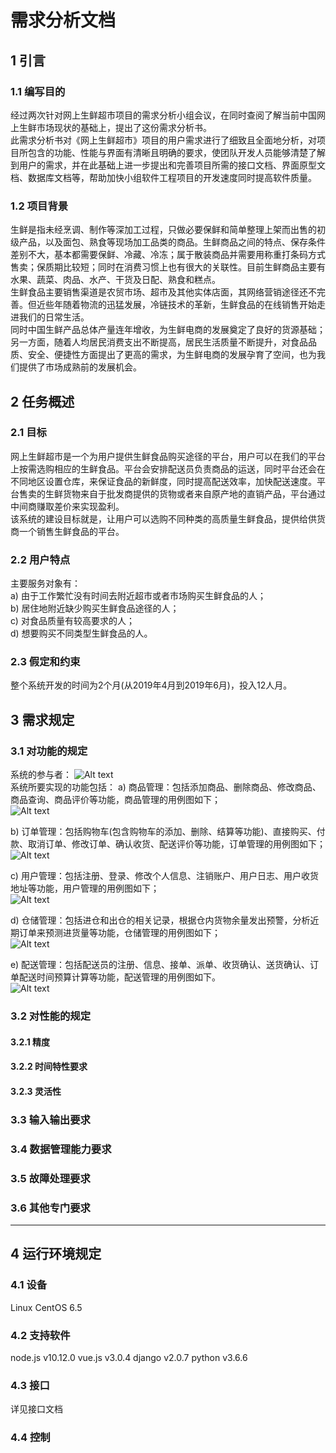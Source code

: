 # 需求分析文档
## 1	引言  
### 1.1	编写目的  
经过两次针对网上生鲜超市项目的需求分析小组会议，在同时查阅了解当前中国网上生鲜市场现状的基础上，提出了这份需求分析书。  
此需求分析书对《网上生鲜超市》项目的用户需求进行了细致且全面地分析，对项目所包含的功能、性能与界面有清晰且明确的要求，使团队开发人员能够清楚了解到用户的需求，并在此基础上进一步提出和完善项目所需的接口文档、界面原型文档、数据库文档等，帮助加快小组软件工程项目的开发速度同时提高软件质量。  
### 1.2	项目背景  
生鲜是指未经烹调、制作等深加工过程，只做必要保鲜和简单整理上架而出售的初级产品，以及面包、熟食等现场加工品类的商品。生鲜商品之间的特点、保存条件差别不大，基本都需要保鲜、冷藏、冷冻；属于散装商品并需要用称重打条码方式售卖；保质期比较短；同时在消费习惯上也有很大的关联性。目前生鲜商品主要有水果、蔬菜、肉品、水产、干货及日配、熟食和糕点。  
生鲜食品主要销售渠道是农贸市场、超市及其他实体店面，其网络营销途径还不完善。但近些年随着物流的迅猛发展，冷链技术的革新，生鲜食品的在线销售开始走进我们的日常生活。  
同时中国生鲜产品总体产量连年增收，为生鲜电商的发展奠定了良好的货源基础；另一方面，随着人均居民消费支出不断提高，居民生活质量不断提升，对食品品质、安全、便捷性方面提出了更高的需求，为生鲜电商的发展孕育了空间，也为我们提供了市场成熟前的发展机会。  
## 2	任务概述  
### 2.1	目标  
网上生鲜超市是一个为用户提供生鲜食品购买途径的平台，用户可以在我们的平台上按需选购相应的生鲜食品。平台会安排配送员负责商品的运送，同时平台还会在不同地区设置仓库，来保证食品的新鲜度，同时提高配送效率，加快配送速度。平台售卖的生鲜货物来自于批发商提供的货物或者来自原产地的直销产品，平台通过中间商赚取差价来实现盈利。  
该系统的建设目标就是，让用户可以选购不同种类的高质量生鲜食品，提供给供货商一个销售生鲜食品的平台。  
### 2.2	用户特点  
主要服务对象有：  
a)	由于工作繁忙没有时间去附近超市或者市场购买生鲜食品的人；  
b)	居住地附近缺少购买生鲜食品途径的人；  
c)	对食品质量有较高要求的人；  
d)	想要购买不同类型生鲜食品的人。  
### 2.3	假定和约束  
整个系统开发的时间为2个月(从2019年4月到2019年6月)，投入12人月。
## 3	需求规定
### 3.1	对功能的规定
系统的参与者：
![Alt text](./UML/参与者.jpg)  
系统所要实现的功能包括：
a)	商品管理：包括添加商品、删除商品、修改商品、商品查询、商品评价等功能，商品管理的用例图如下；  
![Alt text](./UML/商品管理.jpg)   

b)	订单管理：包括购物车(包含购物车的添加、删除、结算等功能)、直接购买、付款、取消订单、修改订单、确认收货、配送评价等功能，订单管理的用例图如下；   
![Alt text](./UML/订单管理.jpg)  

c)	用户管理：包括注册、登录、修改个人信息、注销账户、用户日志、用户收货地址等功能，用户管理的用例图如下；  
![Alt text](./UML/用户管理.jpg) 

d)	仓储管理：包括进仓和出仓的相关记录，根据仓内货物余量发出预警，分析近期订单来预测进货量等功能，仓储管理的用例图如下；  
![Alt text](./UML/仓储管理.jpg) 

e)	配送管理：包括配送员的注册、信息、接单、派单、收货确认、送货确认、订单配送时间预算计算等功能，配送管理的用例图如下。  
![Alt text](./UML/配送管理.jpg)  

### 3.2	对性能的规定  
#### 3.2.1	精度  
#### 3.2.2	时间特性要求  
#### 3.2.3	灵活性  
### 3.3	输入输出要求  
### 3.4	数据管理能力要求  
### 3.5	故障处理要求  
### 3.6	其他专门要求  

---
## 4	运行环境规定  
### 4.1	设备  
Linux CentOS 6.5
### 4.2	支持软件  
node.js v10.12.0
vue.js  v3.0.4
django  v2.0.7
python  v3.6.6
### 4.3	接口  
详见接口文档
### 4.4	控制  











